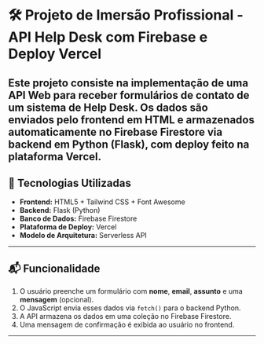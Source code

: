 # 🛠️ Projeto de Imersão Profissional - API Help Desk com Firebase e Deploy Vercel

Este projeto consiste na implementação de uma API Web para receber formulários de contato de um sistema de Help Desk. 
Os dados são enviados pelo frontend em HTML e armazenados automaticamente no Firebase Firestore via backend em Python (Flask), com deploy feito na plataforma **Vercel**.
---
## 🚀 Tecnologias Utilizadas

- **Frontend:** HTML5 + Tailwind CSS + Font Awesome
- **Backend:** Flask (Python)
- **Banco de Dados:** Firebase Firestore
- **Plataforma de Deploy:** Vercel
- **Modelo de Arquitetura:** Serverless API
---
## 📬 Funcionalidade

1. O usuário preenche um formulário com **nome**, **email**, **assunto** e uma **mensagem** (opcional).
2. O JavaScript envia esses dados via `fetch()` para o backend Python.
3. A API armazena os dados em uma coleção no Firebase Firestore.
4. Uma mensagem de confirmação é exibida ao usuário no frontend.
---



